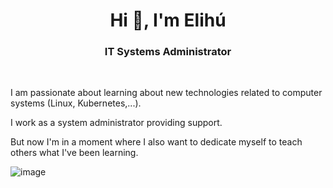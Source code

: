 <h1 align="center">Hi 👋, I'm Elihú</h1>
<h3 align="center">IT Systems Administrator</h3>

<br>

I am passionate about learning about new technologies related to computer systems (Linux, Kubernetes,...).

I work as a system administrator providing support.

But now I'm in a moment where I also want to dedicate myself to teach others what I've been learning.

![image](https://img.goodfon.com/wallpaper/nbig/1/82/hacker-pc-computer-codes.webp)